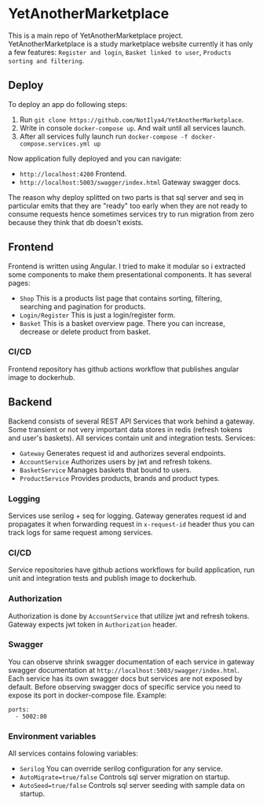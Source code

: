 # YetAnotherMarketplace
This is a main repo of YetAnotherMarketplace project. YetAnotherMarketplace is a study marketplace website currently it has only a few features: `Register and login`, `Basket linked to user`, `Products sorting and filtering`.

## Deploy
To deploy an app do following steps:
1. Run `git clone https://github.com/NotIlya4/YetAnotherMarketplace`.
2. Write in console `docker-compose up`. And wait until all services launch.
3. After all services fully launch run `docker-compose -f docker-compose.services.yml up`

Now application fully deployed and you can navigate:
- `http://localhost:4200` Frontend.
- `http://localhost:5003/swagger/index.html` Gateway swagger docs.

The reason why deploy splitted on two parts is that sql server and seq in particular emits that they are "ready" too early when they are not ready to consume requests hence sometimes services try to run migration from zero because they think that db doesn't exists.

## Frontend
Frontend is written using Angular. I tried to make it modular so i extracted some components to make them presentational components. It has several pages:
- `Shop` This is a products list page that contains sorting, filtering, searching and pagination for products.
- `Login/Register` This is just a login/register form.
- `Basket` This is a basket overview page. There you can increase, decrease or delete product from basket.

### CI/CD
Frontend repository has github actions workflow that publishes angular image to dockerhub.

## Backend
Backend consists of several REST API Services that work behind a gateway. Some transient or not very important data stores in redis (refresh tokens and user's baskets). All services contain unit and integration tests. Services:
- `Gateway` Generates request id and authorizes several endpoints.
- `AccountService` Authorizes users by jwt and refresh tokens.
- `BasketService` Manages baskets that bound to users.
- `ProductService` Provides products, brands and product types.

### Logging
Services use serilog + seq for logging. Gateway generates request id and propagates it when forwarding request in `x-request-id` header thus you can track logs for same request among services.

### CI/CD
Service repositories have github actions workflows for build application, run unit and integration tests and publish image to dockerhub.

### Authorization
Authorization is done by `AccountService` that utilize jwt and refresh tokens. Gateway expects jwt token in `Authorization` header.

### Swagger
You can observe shrink swagger documentation of each service in gateway swagger documentation at `http://localhost:5003/swagger/index.html`. Each service has its own swagger docs but services are not exposed by default. Before observing swagger docs of specific service you need to expose its port in docker-compose file. Example:
```
ports:
  - 5002:80
```

### Environment variables
All services contains folowing variables:
- `Serilog` You can override serilog configuration for any service.
- `AutoMigrate=true/false` Controls sql server migration on startup.
- `AutoSeed=true/false` Controls sql server seeding with sample data on startup.